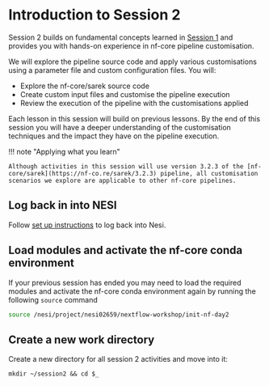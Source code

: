 # Introduction to Session 2

Session 2 builds on fundamental concepts learned in [Session 1](../session_1/0_kickoff.md) and provides you with hands-on experience in nf-core pipeline customisation.

We will explore the pipeline source code and apply various customisations using a parameter file and custom configuration files. You will:

* Explore the nf-core/sarek source code
* Create custom input files and customise the pipeline execution
* Review the execution of the pipeline with the customisations applied

Each lesson in this session will build on previous lessons. By the end of this session you will have a deeper understanding of the customisation techniques and the impact they have on the pipeline execution.

!!! note "Applying what you learn"

    Although activities in this session will use version 3.2.3 of the [nf-core/sarek](https://nf-co.re/sarek/3.2.3) pipeline, all customisation scenarios we explore are applicable to other nf-core pipelines.

## Log back in into NESI

Follow [set up instructions](../setup/setup.md) to log back into Nesi.

## Load modules and activate the nf-core conda environment

If your previous session has ended you may need to load the required modules and activate the nf-core conda environment again by running the following `source` command

```bash
source /nesi/project/nesi02659/nextflow-workshop/init-nf-day2
```


## Create a new work directory

Create a new directory for all session 2 activities and move into it: 

```default
mkdir ~/session2 && cd $_
```
